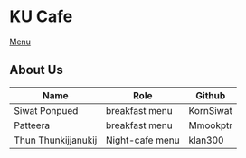 # KU Cafe

[Menu](menu.md)

## About Us

| Name          | Role           | Github    |
| ------------- | -------------- | --------- |
| Siwat Ponpued | breakfast menu | KornSiwat |
| Patteera      | breakfast menu | Mmookptr  |
| Thun Thunkijjanukij | Night-cafe menu | klan300 |
